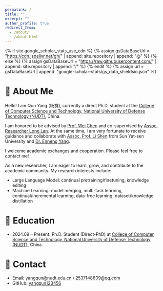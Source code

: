 ```yaml
---
permalink: /
title: ""
excerpt: ""
author_profile: true
redirect_from: 
  - /about/
  - /about.html
---
```


{% if site.google_scholar_stats_use_cdn %}
{% assign gsDataBaseUrl = "https://cdn.jsdelivr.net/gh/" | append: site.repository | append: "@" %}
{% else %}
{% assign gsDataBaseUrl = "https://raw.githubusercontent.com/" | append: site.repository | append: "/" %}
{% endif %}
{% assign url = gsDataBaseUrl | append: "google-scholar-stats/gs_data_shieldsio.json" %}

<span class='anchor' id='about-me'></span>

# 👋 About Me

Hello! I am Qun Yang (杨群), currently a direct Ph.D. student at the [College of Computer Science and Technology, National University of Defense Technology (NUDT)](https://www.nudt.edu.cn/), China.

I am honored to be advised by [Prof. Wei Chen](https://xueshu.baidu.com/scholarID/CN-BF75SYFJ) and co-supervised by [Assoc. Researcher Long Lan](https://lan-long.github.io/index.html). At the same time, I am very fortunate to receive guidance and collaborate with [Assoc. Prof. Li Shen](https://sites.google.com/site/mathshenli/home) from Sun Yat-sen University and [Dr. Enneng Yang](https://ennengyang.github.io/).

I welcome academic exchanges and cooperation. Please feel free to contact me!

<!-- - **Email:** yangqun@nudt.edu.cn / 2537148609@qq.com
- **GitHub:** [yangqun123456](https://github.com/yangqun123456) -->

As a new researcher, I am eager to learn, grow, and contribute to the academic community. My research interests include:
- Large Language Model: continual pretraining/finetuning, knowledge editing
- Machine Learning: model merging, multi-task learning, continual/incremental learning, data-free learning, dataset/knowledge distillation

# 📖 Education

- 2024.09 – Present: Ph.D. Student (Direct-PhD) at [College of Computer Science and Technology, National University of Defense Technology (NUDT)](https://www.nudt.edu.cn/), China.

<!--
# 🔥 News

<ul class="projects-box" id="projects-box">
<!-- <li> 2025.xx: ... </li> -->
<!-- <p class="projects-show" id="projects-show"><span class="projects-show-text" id="projects-show-text">More</span></p>
</ul> -->

<!--
# ✨ Repositories

Comments and contributions are welcome. 
- [**Awesome-Model-Merging-Methods-Theories-Applications**](https://github.com/EnnengYang/Awesome-Model-Merging-Methods-Theories-Applications) ...
-->

<!--
# 📝 Selected Preprints and Publications 
## Survey Papers
## Conference Papers
## Journal Papers
-->

<!--
# 💻 Internships
- 202x.xx - 202x.xx: ...
-->

<!--
# 🏆 Honors and Awards
- 202x.xx: ...
-->

<!--
# 💬 Invited Talks
- 202x.xx: ...
-->

<!--
# 🔖 Services
## Conference Reviewers
## Journal Reviewers
-->


# 💬 Contact
- Email: [yangqun@nudt.edu.cn](mailto:yangqun@nudt.edu.cn) / [2537148609@qq.com](mailto:2537148609@qq.com)
- GitHub: [yangqun123456](https://github.com/yangqun123456)